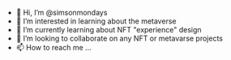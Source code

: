 - 👋 Hi, I’m @simsonmondays
- 👀 I’m interested in learning about the metaverse
- 🌱 I’m currently learning about NFT "experience" design
- 💞️ I’m looking to collaborate on any NFT or metavarse projects
- 📫 How to reach me ...

<!---
simsonmondays/simsonmondays is a ✨ special ✨ repository because its `README.md` (this file) appears on your GitHub profile.
You can click the Preview link to take a look at your changes.
--->
